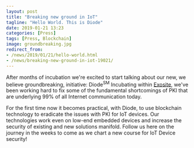 ```yaml
---
layout: post
title: "Breaking new ground in IoT"
tagline: "Hello World. This is Diode"
date: 2019-01-21 13:23
categories: [Press]
tags: [Press, Blockchain]
image: groundbreaking.jpg
redirect_from:
- /news/2019/01/21/hello-world.html
- /news/breaking-new-ground-in-iot-19021/
---
```


After months of incubation we're excited to start talking about our new, we believe groundbreaking, initiative: Diode<sup>SM</sup> Incubating within [Exosite](https://exosite.com), we've been working hard to fix some of the fundamental shortcomings of PKI that are underlying 99% of all Internet communication today.

For the first time now it becomes practical, with Diode, to use blockchain technology to eradicate the issues with PKI for IoT devices.  Our technologies work even on low-end embedded devices and increase the security of existing and new solutions manifold. Follow us here on the journey in the weeks to come as we chart a new course for IoT Device security!
